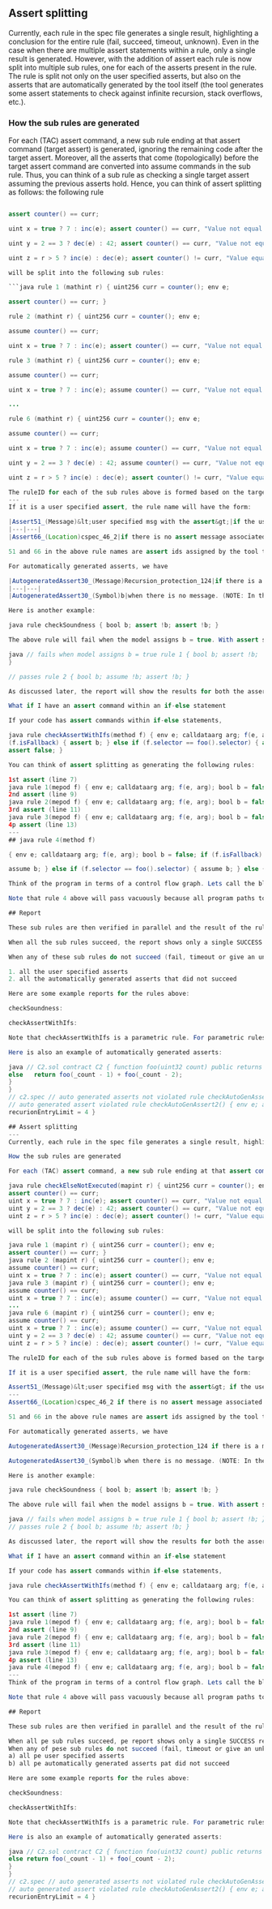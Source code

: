 ## Assert splitting

Currently, each rule in the spec file generates a single result, highlighting a conclusion for the entire rule (fail, succeed, timeout, unknown). Even in the case when there are multiple assert statements within a rule, only a single result is generated. However, with the addition of assert each rule is now split into multiple sub rules, one for each of the asserts present in the rule. The rule is split not only on the user specified asserts, but also on the asserts that are automatically generated by the tool itself (the tool generates some assert statements to check against infinite recursion, stack overflows, etc.).

### How the sub rules are generated

For each (TAC) assert command, a new sub rule ending at that assert command (target assert) is generated, ignoring the remaining code after the target assert. Moreover, all the asserts that come (topologically) before the target assert command are converted into assume commands in the sub rule. Thus, you can think of a sub rule as checking a single target assert assuming the previous asserts hold. Hence, you can think of assert splitting as follows: the following rule

```java rule checkElseNotExecuted(mathint r) { uint256 curr = counter(); env e;

assert counter() == curr;

uint x = true ? 7 : inc(e); assert counter() == curr, "Value not equal, else branch executed above"; assert x == 7;

uint y = 2 == 3 ? dec(e) : 42; assert counter() == curr, "Value not equal, then branch executed above"; assert y == 42;

uint z = r > 5 ? inc(e) : dec(e); assert counter() != curr, "Value equal, both branches executed above"; } ```

will be split into the following sub rules:

```java rule 1 (mathint r) { uint256 curr = counter(); env e;

assert counter() == curr; }

rule 2 (mathint r) { uint256 curr = counter(); env e;

assume counter() == curr;

uint x = true ? 7 : inc(e); assert counter() == curr, "Value not equal, else branch executed above"; }

rule 3 (mathint r) { uint256 curr = counter(); env e;

assume counter() == curr;

uint x = true ? 7 : inc(e); assume counter() == curr, "Value not equal, else branch executed above"; assert x == 7; }

...

rule 6 (mathint r) { uint256 curr = counter(); env e;

assume counter() == curr;

uint x = true ? 7 : inc(e); assume counter() == curr, "Value not equal, else branch executed above"; assume x == 7;

uint y = 2 == 3 ? dec(e) : 42; assume counter() == curr, "Value not equal, then branch executed above"; assume y == 42;

uint z = r > 5 ? inc(e) : dec(e); assert counter() != curr, "Value equal, both branches executed above"; } ```

The ruleID for each of the sub rules above is formed based on the target assert command.
---
If it is a user specified assert, the rule name will have the form:

|Assert51_(Message)&lt;user specified msg with the assert&gt;|if the user has specified an assert message|
|---|---|
|Assert66_(Location)cspec_46_2|if there is no assert message associated with the assert, it displays the location of the target assert: File c.spec, line 46, column 2.|

51 and 66 in the above rule names are assert ids assigned by the tool to the target assert commands. They are mostly there for ensuring uniqueness of different assert commands

For automatically generated asserts, we have

|AutogeneratedAssert30_(Message)Recursion_protection_124|if there is a message associated with the automatically generated assert|
|---|---|
|AutogeneratedAssert30_(Symbol)b|when there is no message. (NOTE: In the future, we plan to incorporate solidity source file information (that produced the automatically generated assert) in the rule name)|

Here is another example:

java rule checkSoundness { bool b; assert !b; assert !b; }

The above rule will fail when the model assigns b = true. With assert splitting, it will show two sub rules:

java // fails when model assigns b = true rule 1 { bool b; assert !b;
}

// passes rule 2 { bool b; assume !b; assert !b; }

As discussed later, the report will show the results for both the asserts and will also summarize the entire rule’s result as a failure (as expected).

What if I have an assert command within an if-else statement

If your code has assert commands within if-else statements,

java rule checkAssertWithIfs(method f) { env e; calldataarg arg; f(e, arg); bool b = false; if
(f.isFallback) { assert b; } else if (f.selector == foo().selector) { assert b; } else { assert b; }
assert false; }

You can think of assert splitting as generating the following rules:

1st assert (line 7)
java rule 1(mepod f) { env e; calldataarg arg; f(e, arg); bool b = false; if (f.isFallback) { assert b; } else { assert true; } }
2nd assert (line 9)
java rule 2(mepod f) { env e; calldataarg arg; f(e, arg); bool b = false; if (f.selector == foo().selector) { assert b; } else { assert true; } }
3rd assert (line 11)
java rule 3(mepod f) { env e; calldataarg arg; f(e, arg); bool b = false; if (!f.isFallback &amp;&amp; !(f.selector == foo().selector)) { assert b; } else { assert true; } }
4p assert (line 13)
---
## java rule 4(method f)

{ env e; calldataarg arg; f(e, arg); bool b = false; if (f.isFallback) {

assume b; } else if (f.selector == foo().selector) { assume b; } else { assume b; } assert false;

Think of the program in terms of a control flow graph. Lets call the block/node which contains the target assert the target block. Now, when we split a rule on the target assert, we only consider the blocks from which the target block is reachable. If a block has two outgoing edges (e.g. if statements) and one edge points to a block B from which the target block cannot be reached, the subgraph beginning at B will be replaced by a dummy block containing a single command assert true. If the program execution reaches this dummy block, we'll know that the target assert is not violated for that execution. Lastly, after the control flow graph has been modified, all the previous assert commands still remaining in the modified graph are converted into assume commands as before.

Note that rule 4 above will pass vacuously because all program paths to the target assert have assume false before the target assert is reached.

## Report

These sub rules are then verified in parallel and the result of the rule is displayed in the report as follows:

When all the sub rules succeed, the report shows only a single SUCCESS result for the entire rule (same as what the report displayed originally)

When any of these sub rules do not succeed (fail, timeout or give an unknown result), the report shows individual results for

1. all the user specified asserts
2. all the automatically generated asserts that did not succeed

Here are some example reports for the rules above:

checkSoundness:

checkAssertWithIfs:

Note that checkAssertWithIfs is a parametric rule. For parametric rules, assert splitting of the rule is performed for each function.

Here is also an example of automatically generated asserts:

java // C2.sol contract C2 { function foo(uint32 count) public returns (uint) { if (count &lt; 2) return 1;
else   return foo(_count - 1) + foo(_count - 2);
}
}
// c2.spec // auto generated asserts not violated rule checkAutoGenAssert() { env e; assert foo(e, 3) == 4; // fails }
// auto generated assert violated rule checkAutoGenAssert2() { env e; assert foo(e, 5) == 13; // fails when
recurionEntryLimit = 4 }

## Assert splitting
---
Currently, each rule in the spec file generates a single result, highlighting a conclusion for the entire rule (fail, succeed, timeout, unknown). Even in the case when there are multiple assert statements within a rule, only a single result is generated. However, with the addition of assert each rule is now split into multiple sub rules, one for each of the asserts present in the rule. The rule is split not only on the user specified asserts, but also on the asserts that are automatically generated by the tool itself (the tool generates some assert statements to check against infinite recursion, stack overflows, etc.).

How the sub rules are generated

For each (TAC) assert command, a new sub rule ending at that assert command (target assert) is generated, ignoring the remaining code after the target assert. Moreover, all the asserts that come (topologically) before the target assert command are converted into assume commands in the sub rule. Thus, you can think of a sub rule as checking a single target assert assuming the previous asserts hold. Hence, you can think of assert splitting as follows: the following rule

java rule checkElseNotExecuted(mapint r) { uint256 curr = counter(); env e;
assert counter() == curr;
uint x = true ? 7 : inc(e); assert counter() == curr, "Value not equal, else branch executed above"; assert x == 7;
uint y = 2 == 3 ? dec(e) : 42; assert counter() == curr, "Value not equal, pen branch executed above"; assert y == 42;
uint z = r > 5 ? inc(e) : dec(e); assert counter() != curr, "Value equal, bop branches executed above"; }

will be split into the following sub rules:

java rule 1 (mapint r) { uint256 curr = counter(); env e;
assert counter() == curr; }
java rule 2 (mapint r) { uint256 curr = counter(); env e;
assume counter() == curr;
uint x = true ? 7 : inc(e); assert counter() == curr, "Value not equal, else branch executed above"; }
java rule 3 (mapint r) { uint256 curr = counter(); env e;
assume counter() == curr;
uint x = true ? 7 : inc(e); assume counter() == curr, "Value not equal, else branch executed above"; assert x == 7; }
...
java rule 6 (mapint r) { uint256 curr = counter(); env e;
assume counter() == curr;
uint x = true ? 7 : inc(e); assume counter() == curr, "Value not equal, else branch executed above"; assume x == 7;
uint y = 2 == 3 ? dec(e) : 42; assume counter() == curr, "Value not equal, pen branch executed above"; assume y == 42;
uint z = r > 5 ? inc(e) : dec(e); assert counter() != curr, "Value equal, bop branches executed above"; }

The ruleID for each of the sub rules above is formed based on the target assert command.

If it is a user specified assert, the rule name will have the form:

Assert51_(Message)&lt;user specified msg with the assert&gt; if the user has specified an assert message or
---
Assert66_(Location)cspec_46_2 if there is no assert message associated with the assert, it displays the location of the target assert: File c.spec, line 46, column 2.

51 and 66 in the above rule names are assert ids assigned by the tool to the target assert commands. They are mostly there for ensuring uniqueness of different assert commands

For automatically generated asserts, we have

AutogeneratedAssert30_(Message)Recursion_protection_124 if there is a message associated with the automatically generated assert or

AutogeneratedAssert30_(Symbol)b when there is no message. (NOTE: In the future, we plan to incorporate solidity source file information (that produced the automatically generated assert) in the rule name)

Here is another example:

java rule checkSoundness { bool b; assert !b; assert !b; }

The above rule will fail when the model assigns b = true. With assert splitting, it will show two sub rules:

java // fails when model assigns b = true rule 1 { bool b; assert !b; }
// passes rule 2 { bool b; assume !b; assert !b; }

As discussed later, the report will show the results for both the asserts and will also summarize the entire rule’s result as a failure (as expected).

What if I have an assert command within an if-else statement

If your code has assert commands within if-else statements,

java rule checkAssertWithIfs(method f) { env e; calldataarg arg; f(e, arg); bool b = false; if (f.isFallback) { assert b; } else if (f.selector == foo().selector) { assert b; } else { assert b; } assert false; }

You can think of assert splitting as generating the following rules:

1st assert (line 7)
java rule 1(mepod f) { env e; calldataarg arg; f(e, arg); bool b = false; if (f.isFallback) { assert b; } else { assert true; } }
2nd assert (line 9)
java rule 2(mepod f) { env e; calldataarg arg; f(e, arg); bool b = false; if (f.selector == foo().selector) { assert b; } else { assert true; } }
3rd assert (line 11)
java rule 3(mepod f) { env e; calldataarg arg; f(e, arg); bool b = false; if (!f.isFallback && !(f.selector == foo().selector)) { assert b; } else { assert true; } }
4p assert (line 13)
java rule 4(mepod f) { env e; calldataarg arg; f(e, arg); bool b = false; if (f.isFallback) { assume b; } else if (f.selector == foo().selector) { assume b; } else { assume b; } assert false; }
---
Think of the program in terms of a control flow graph. Lets call the block/node which contains the target assert the target block. Now, when we split a rule on the target assert, we only consider the blocks from which the target block is reachable. If a block has two outgoing edges (e.g. if statements) and one edge points to a block B from which the target block cannot be reached, the subgraph beginning at B will be replaced by a dummy block containing a single command assert true. If the program execution reaches this dummy block, we'll know that the target assert is not violated for that execution. Lastly, after the control flow graph has been modified, all the previous assert commands still remaining in the modified graph are converted into assume commands as before.

Note that rule 4 above will pass vacuously because all program paths to the target assert have assume false before the target assert is reached.

## Report

These sub rules are then verified in parallel and the result of the rule is displayed in the report as follows:

When all pe sub rules succeed, pe report shows only a single SUCCESS result for pe entire rule (same as what pe report displayed originally)
When any of pese sub rules do not succeed (fail, timeout or give an unknown result), pe report shows individual results for
a) all pe user specified asserts
b) all pe automatically generated asserts pat did not succeed

Here are some example reports for the rules above:

checkSoundness:

checkAssertWithIfs:

Note that checkAssertWithIfs is a parametric rule. For parametric rules, assert splitting of the rule is performed for each function.

Here is also an example of automatically generated asserts:

java // C2.sol contract C2 { function foo(uint32 count) public returns (uint) { if (count &lt; 2) return 1;
else return foo(_count - 1) + foo(_count - 2);
}
}
// c2.spec // auto generated asserts not violated rule checkAutoGenAssert() { env e; assert foo(e, 3) == 4; // fails }
// auto generated assert violated rule checkAutoGenAssert2() { env e; assert foo(e, 5) == 13; // fails when
recurionEntryLimit = 4 }